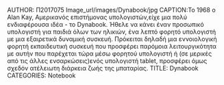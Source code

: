 ΑUTHOR: Π2017075
Image_url/images/Dynabook/jpg
CAPTION:To 1968 o Αlan Kay, Αμερικανός επιστήμονας υπολογιστών,είχε μια πολύ ενδιαφέρουσα ιδέα - το Dynabook. Ήθελε να κάνει έναν
προσωπικό υπολογιστή για παιδιά όλων των ηλικιών, ένα λεπτό φορητό υπολογιστή με μια εξαιρετικά δυναμική συσκευή. Πρόκειται δηλαδή  μια
εννοιολογική φορητή εκπαιδευτική συσκευή που προσφέρει παρόμοια λειτουργικότητα με αυτήν που παρέχεται τώρα μέσω φορητού υπολογιστή ή
(σε μερικές από τις άλλες ενσαρκώσεις)ενός υπολογιστή tablet, προσφέρει όμως σχεδόν ατέλειωτη διάρκεια ζωής της μπαταρίας. 
TITLE: Dynabook
CATEGORIES: Notebook
